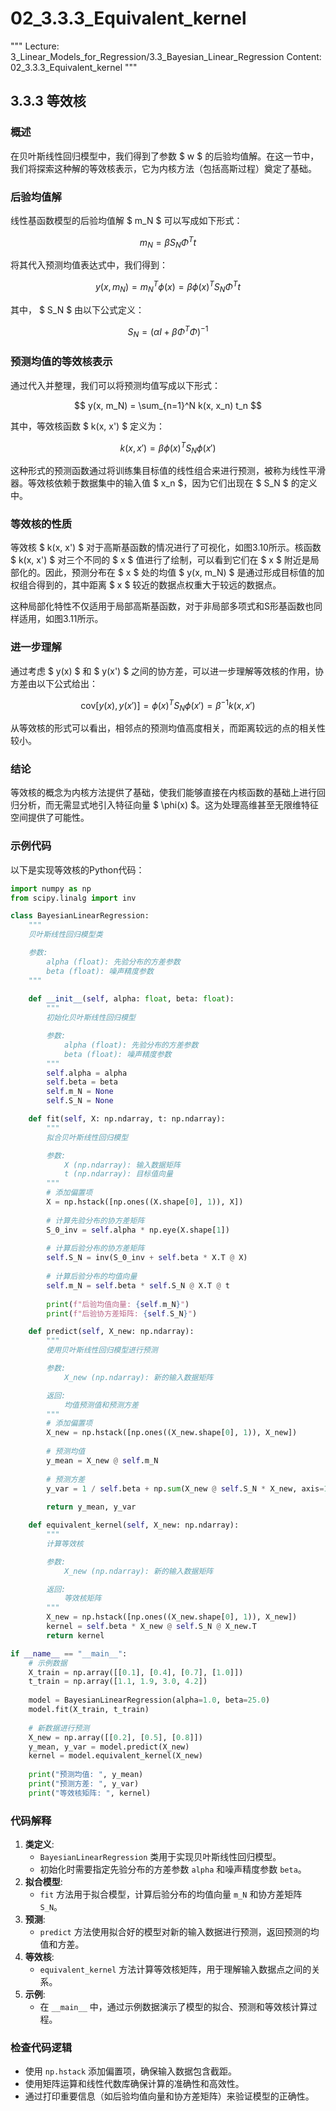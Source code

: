 # 02_3.3.3_Equivalent_kernel

"""
Lecture: 3_Linear_Models_for_Regression/3.3_Bayesian_Linear_Regression
Content: 02_3.3.3_Equivalent_kernel
"""

## 3.3.3 等效核

### 概述
在贝叶斯线性回归模型中，我们得到了参数 $ w $ 的后验均值解。在这一节中，我们将探索这种解的等效核表示，它为内核方法（包括高斯过程）奠定了基础。

### 后验均值解
线性基函数模型的后验均值解 $ m_N $ 可以写成如下形式：

$$ m_N = \beta S_N \Phi^T t $$

将其代入预测均值表达式中，我们得到：

$$ y(x, m_N) = m_N^T \phi(x) = \beta \phi(x)^T S_N \Phi^T t $$

其中， $ S_N $ 由以下公式定义：

$$ S_N = (\alpha I + \beta \Phi^T \Phi)^{-1} $$

### 预测均值的等效核表示
通过代入并整理，我们可以将预测均值写成以下形式：

$$ y(x, m_N) = \sum_{n=1}^N k(x, x_n) t_n $$

其中，等效核函数 $ k(x, x') $ 定义为：

$$ k(x, x') = \beta \phi(x)^T S_N \phi(x') $$

这种形式的预测函数通过将训练集目标值的线性组合来进行预测，被称为线性平滑器。等效核依赖于数据集中的输入值 $ x_n $，因为它们出现在 $ S_N $ 的定义中。

### 等效核的性质
等效核 $ k(x, x') $ 对于高斯基函数的情况进行了可视化，如图3.10所示。核函数 $ k(x, x') $ 对三个不同的 $ x $ 值进行了绘制，可以看到它们在 $ x $ 附近是局部化的。因此，预测分布在 $ x $ 处的均值 $ y(x, m_N) $ 是通过形成目标值的加权组合得到的，其中距离 $ x $ 较近的数据点权重大于较远的数据点。

这种局部化特性不仅适用于局部高斯基函数，对于非局部多项式和S形基函数也同样适用，如图3.11所示。

### 进一步理解
通过考虑 $ y(x) $ 和 $ y(x') $ 之间的协方差，可以进一步理解等效核的作用，协方差由以下公式给出：

$$ \text{cov}[y(x), y(x')] = \phi(x)^T S_N \phi(x') = \beta^{-1} k(x, x') $$

从等效核的形式可以看出，相邻点的预测均值高度相关，而距离较远的点的相关性较小。

### 结论
等效核的概念为内核方法提供了基础，使我们能够直接在内核函数的基础上进行回归分析，而无需显式地引入特征向量 $ \phi(x) $。这为处理高维甚至无限维特征空间提供了可能性。

### 示例代码
以下是实现等效核的Python代码：

```python
import numpy as np
from scipy.linalg import inv

class BayesianLinearRegression:
    """
    贝叶斯线性回归模型类

    参数:
        alpha (float): 先验分布的方差参数
        beta (float): 噪声精度参数
    """
    
    def __init__(self, alpha: float, beta: float):
        """
        初始化贝叶斯线性回归模型

        参数:
            alpha (float): 先验分布的方差参数
            beta (float): 噪声精度参数
        """
        self.alpha = alpha
        self.beta = beta
        self.m_N = None
        self.S_N = None

    def fit(self, X: np.ndarray, t: np.ndarray):
        """
        拟合贝叶斯线性回归模型

        参数:
            X (np.ndarray): 输入数据矩阵
            t (np.ndarray): 目标值向量
        """
        # 添加偏置项
        X = np.hstack([np.ones((X.shape[0], 1)), X])
        
        # 计算先验分布的协方差矩阵
        S_0_inv = self.alpha * np.eye(X.shape[1])
        
        # 计算后验分布的协方差矩阵
        self.S_N = inv(S_0_inv + self.beta * X.T @ X)
        
        # 计算后验分布的均值向量
        self.m_N = self.beta * self.S_N @ X.T @ t
        
        print(f"后验均值向量: {self.m_N}")
        print(f"后验协方差矩阵: {self.S_N}")

    def predict(self, X_new: np.ndarray):
        """
        使用贝叶斯线性回归模型进行预测

        参数:
            X_new (np.ndarray): 新的输入数据矩阵

        返回:
            均值预测值和预测方差
        """
        # 添加偏置项
        X_new = np.hstack([np.ones((X_new.shape[0], 1)), X_new])
        
        # 预测均值
        y_mean = X_new @ self.m_N
        
        # 预测方差
        y_var = 1 / self.beta + np.sum(X_new @ self.S_N * X_new, axis=1)
        
        return y_mean, y_var

    def equivalent_kernel(self, X_new: np.ndarray):
        """
        计算等效核

        参数:
            X_new (np.ndarray): 新的输入数据矩阵

        返回:
            等效核矩阵
        """
        X_new = np.hstack([np.ones((X_new.shape[0], 1)), X_new])
        kernel = self.beta * X_new @ self.S_N @ X_new.T
        return kernel

if __name__ == "__main__":
    # 示例数据
    X_train = np.array([[0.1], [0.4], [0.7], [1.0]])
    t_train = np.array([1.1, 1.9, 3.0, 4.2])
    
    model = BayesianLinearRegression(alpha=1.0, beta=25.0)
    model.fit(X_train, t_train)
    
    # 新数据进行预测
    X_new = np.array([[0.2], [0.5], [0.8]])
    y_mean, y_var = model.predict(X_new)
    kernel = model.equivalent_kernel(X_new)
    
    print("预测均值: ", y_mean)
    print("预测方差: ", y_var)
    print("等效核矩阵: ", kernel)
```

### 代码解释
1. **类定义**:
    - `BayesianLinearRegression` 类用于实现贝叶斯线性回归模型。
    - 初始化时需要指定先验分布的方差参数 `alpha` 和噪声精度参数 `beta`。
2. **拟合模型**:
    - `fit` 方法用于拟合模型，计算后验分布的均值向量 `m_N` 和协方差矩阵 `S_N`。
3. **预测**:
    - `predict` 方法使用拟合好的模型对新的输入数据进行预测，返回预测的均值和方差。
4. **等效核**:
    - `equivalent_kernel` 方法计算等效核矩阵，用于理解输入数据点之间的关系。
5. **示例**:
    - 在 `__main__` 中，通过示例数据演示了模型的拟合、预测和等效核计算过程。

### 检查代码逻辑
- 使用 `np.hstack` 添加偏置项，确保输入数据包含截距。
- 使用矩阵运算和线性代数库确保计算的准确性和高效性。
- 通过打印重要信息（如后验均值向量和协方差矩阵）来验证模型的正确性。